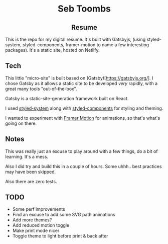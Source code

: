 <h1 align="center">
  Seb Toombs
</h1>
<h2 align="center">Resume</h2>

This is the repo for my digital resume. It's built with Gatsbyjs, (using styled-system, styled-components, framer-motion to name a few interesting packages). It's a static site, hosted on Netlify.

## Tech

This little "micro-site" is built based on (Gatsby)[https://gatsbyjs.org/]. I chose Gatsby as it allows a static site to be developed _very_ rapidly, with a great many tools "out-of-the-box".

Gatsby is a static-site-generation framework built on React.

I used [styled-system](https://styled-system.com/) along with [styled-components](https://styled-components.com/) for styling and theming.

I wanted to experiment with [Framer Motion](https://www.framer.com/motion/) for animations, so that's what's going on there.

## Notes

This was really just an excuse to play around with a few things, do a bit of learning. It's a mess.

Also I did try and build this in a couple of hours. Some uhhh.. best practices may have been skipped.

Also there are zero tests.

## TODO

- Some perf improvements
- Find an excuse to add some SVG path animations
- Add more themes?
- Add reduced motion toggle
- Make print mode nicer
- Toggle theme to light before print & back after
